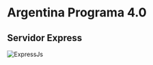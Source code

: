 # Argentina Programa 4.0
## Servidor Express
![ExpressJs](https://e0.pxfuel.com/wallpapers/394/637/desktop-wallpaper-node-js-hello-world-webpage.jpg)